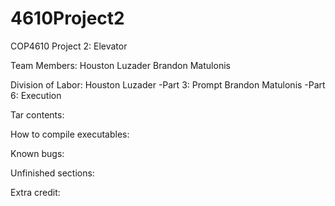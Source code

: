 # 4610Project2

COP4610
Project 2: Elevator

Team Members:
	Houston Luzader
	Brandon Matulonis

Division of Labor:
	Houston Luzader
		-Part 3: Prompt
	Brandon Matulonis
		-Part 6: Execution

Tar contents:

How to compile executables:

Known bugs:

Unfinished sections:

Extra credit:

